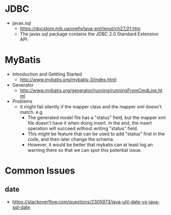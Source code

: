 # JDBC
* javax.sql
  * https://docstore.mik.ua/orelly/java-ent/jenut/ch27_01.htm
  * The javax.sql package contains the JDBC 2.0 Standard Extension API
  
# MyBatis
* Introduction and Gettting Started
  * http://www.mybatis.org/mybatis-3/index.html
* Generator
  * http://www.mybatis.org/generator/running/runningFromCmdLine.html
* Problems
  * it might fail silently if the mapper class and the mapper xml doesn't match. e.g
    * The generated model file has a "status" field, but the mapper xml file doesn't have it when doing insert. In the end, the insert operation will succeed without writing "status" field.
    * This might be feature that can be used to add "status" first in the code, and then later change the schema. 
    * However, it would be better that mybatis can at least log an warning there so that we can spot this potential issue.
  
# Common Issues
## date
* https://stackoverflow.com/questions/2305973/java-util-date-vs-java-sql-date
